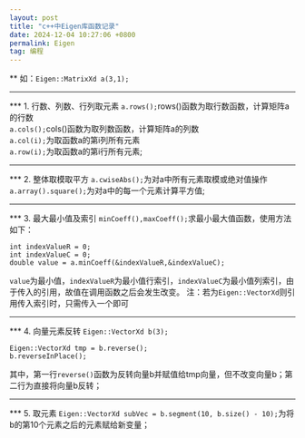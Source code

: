 ```yaml
---
layout: post
title: "c++中Eigen库函数记录"
date: 2024-12-04 10:27:06 +0800
permalink: Eigen
tag: 编程
---
```

** 如：`Eigen::MatrixXd a(3,1);`

___  
*** 1. 行数、列数、行列取元素
`a.rows();`rows()函数为取行数函数，计算矩阵a的行数  
`a.cols();`cols()函数为取列数函数，计算矩阵a的列数  
`a.col(i);`为取函数a的第i列所有元素  
`a.row(i);`为取函数a的第i行所有元素;

___  
*** 2. 整体取模取平方
`a.cwiseAbs();`为对a中所有元素取模或绝对值操作  
`a.array().square();`为对a中的每一个元素计算平方值;  

___  
*** 3. 最大最小值及索引
`minCoeff(),maxCoeff();`求最小最大值函数，使用方法如下：
```
int indexValueR = 0;
int indexValueC = 0;
double value = a.minCoeff(&indexValueR,&indexValueC);
```
`value`为最小值，`indexValueR`为最小值行索引，`indexValueC`为最小值列索引，由于传入的引用，故值在调用函数之后会发生改变。
注：若为`Eigen::VectorXd`则引用传入索引时，只需传入一个即可

___
*** 4. 向量元素反转
`Eigen::VectorXd b(3);`
```
Eigen::VectorXd tmp = b.reverse();
b.reverseInPlace();
```
其中，第一行`reverse()`函数为反转向量b并赋值给tmp向量，但不改变向量b；第二行为直接将向量b反转；

___
*** 5. 取元素
`Eigen::VectorXd subVec = b.segment(10, b.size() - 10);`为将b的第10个元素之后的元素赋给新变量；

